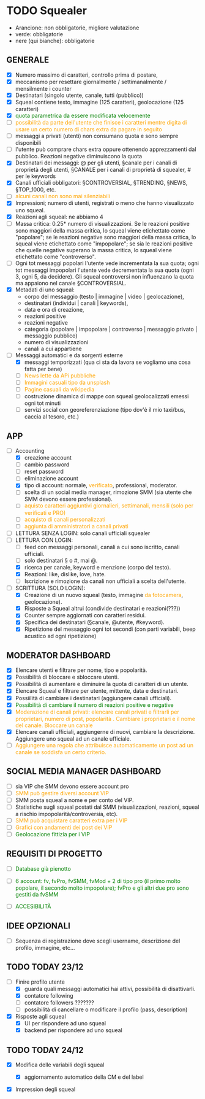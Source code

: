 # TODO Squealer

-   Arancione: non obbligatorie, migliore valutazione
-   verde: obbligatorie
-   nere (qui bianche): obbligatorie

<style>
    .green {
        color: green;
    }

    .orange {
        color: orange;
    }

    </style>

## GENERALE

-   [x] Numero massimo di caratteri, controllo prima di postare,
-   [x] meccanismo per resettare giornalmente / settimanalmente / mensilmente i counter
-   [x] Destinatari (singolo utente, canale, tutti (pubblico))
-   [x] Squeal contiene testo, immagine (125 caratteri), geolocazione (125 caratteri)
-   [x] <span class="green">quota parametrica da essere modificata velocemente</span>
-   [ ] <span class="orange">possibilità da parte dell'utente che finisce i caratteri mentre digita di usare un certo numero di chars extra da pagare in seguito</span>
-   [ ] messaggi a privati (utenti) non consumano quota e sono sempre disponibili
-   [ ] l'utente può comprare chars extra oppure ottenendo apprezzamenti dal pubblico. Reazioni negative diminuiscono la quota
-   [x] Destinatari dei messaggi: @ per gli utenti, §canale per i canali di proprietà degli utenti, §CANALE per i canali di proprietà di squealer, # per le keywords
-   [x] Canali ufficiali obbligatori: §CONTROVERSIAL, §TRENDING, §NEWS, §TOP_1000, etc.
-   [ ] <span class="orange">alcuni canali non sono mai silenziabili</span>
-   [x] Impressioni; numero di utenti, registrati o meno che hanno visualizzato uno squeal.
-   [x] Reazioni agli squeal: ne abbiamo 4
-   [ ] Massa critica: 0.25* numero di visualizzazioni. Se le reazioni positive sono maggiori della massa critica, lo squeal viene etichettato come "popolare"; se le reazioni negative sono maggiori della massa critica, lo squeal viene etichettato come "impopolare"; se sia le reazioni positive che quelle negative superano la massa critica, lo squeal viene etichettato come "controverso".
-   [ ] Ogni tot messaggi popolari l'utente vede incrementata la sua quota; ogni tot messaggi impopolari l'utente vede decrementata la sua quota (ogni 3, ogni 5, da decidere). Gli squeal controversi non influenzano la quota ma appaiono nel canale §CONTROVERSIAL.
-   [x] Metadati di uno squeal: 
    -   corpo del messaggio (testo | immagine | video | geolocazione),
    -   destinatari (individui | canali | keywords),
    -   data e ora di creazione,
    -   reazioni positive
    -   reazioni negative
    -   categoria (popolare | impopolare | controverso | messaggio privato | messaggio pubblico)
    -   numero di visualizzazioni
    -   canali a cui appartiene
-  [ ] Messaggi automatici e da sorgenti esterne
   -  [x] messaggi temporizzati (qua ci sta da lavora se vogliamo una cosa fatta per bene)
   -  [ ] <span class="orange">News lette da APi pubbliche</span>
   -  [ ] <span class="orange">Immagini casuali tipo da unsplash</span>
   -  [ ] <span class="orange">Pagine casuali da wikipedia</span>
   -  [ ] costruzione dinamica di mappe con squeal geolocalizzati emessi ogni tot minuti
   -  [ ] servizi social con georeferenziazione (tipo dov'è il mio taxi/bus, caccia al tesoro, etc.)

## APP

- [ ] Accounting
  - [x] creazione account
  - [ ] cambio password
  - [ ] reset password
  - [ ] eliminazione account
  - [x] tipo di account: normale, <span class="orange">verificato</span>, professional, moderator.
  - [ ] scelta di un social media manager, rimozione SMM (sia utente che SMM devono essere professional).
  - [ ] <span class="orange">aquisto caratteri aggiuntivi giornalieri, settimanali, mensili (solo per verificati e PRO)</span>
  - [ ] <span class="orange">acquisto di canali personalizzati</span>
  - [ ] <span class="orange">aggiunta di amministratori a canali privati</span>
- [ ] LETTURA SENZA LOGIN: solo canali ufficiali squealer
- [ ] LETTURA CON LOGIN: 
  - [ ] feed con messaggi personali, canali a cui sono iscritto, canali ufficiali.
  - [ ] solo destinatari § o #, mai @.
  - [x] ricerca per canale, keyword e menzione (corpo del testo).
  - [x] Reazioni: like, dislike, love, hate.
  - [ ] Iscrizione e rimozione da canali non ufficiali a scelta dell'utente.
- [ ] SCRITTURA (SOLO LOGIN):
  - [x] Creazione di un nuovo squeal (testo, immagine <span class="orange">da fotocamera</span>, geolocazione).
  - [x] Risposte a Squeal altrui (condivide destinatari e reazioni(???))
  - [x] Counter sempre aggiornati con caratteri residui.
  - [x] Specifica dei destinatari (§canale, @utente, #keyword).
  - [x] Ripetizione del messaggio ogni tot secondi (con parti variabili, beep acustico ad ogni ripetizione)

## MODERATOR DASHBOARD

- [x] Elencare utenti e filtrare per nome, tipo e popolarità.
- [x] Possibilità di bloccare e sbloccare utenti.
- [x] Possibilità di aumentare e diminuire la quota di caratteri di un utente.
- [x] Elencare Squeal e filtrare per utente, mittente, data e destinatari.
- [x] Possiilità di cambiare i destinatari (aggiungere canali ufficiali).
- [x] <span class="green">Possibilità di cambiare il numero di reazioni positive e negative</span>
- [x] <span class="orange">Moderazione di canali privati: elencare canali privati e filtrarli per proprietari, numero di post, popolarità . Cambiare i proprietari e il nome del canale. Bloccare un canale</span>
- [x] Elencare canali ufficiali, aggiungerne di nuovi, cambiare la descrizione. Aggiungere uno squeal ad un canale ufficiale.
- [ ] <span class="orange">Aggiungere una regola che attribuisce automaticamente un post ad un canale se soddisfa un certo criterio.</span>

## SOCIAL MEDIA MANAGER DASHBOARD

- [ ] sia VIP che SMM devono essere account pro
- [ ] <span class="orange">SMM può gestire diversi account VIP</span>
- [ ] SMM posta squeal a nome e per conto del VIP.
- [ ] Statistiche sugli squeal postati dal SMM (visualizzazioni, reazioni, squeal a rischio impopolarità/controversia, etc).
- [ ] <span class="orange">SMM può acquistare caratteri extra per i VIP</span>
- [ ] <span class="orange">Grafici con andamenti dei post dei VIP</span>
- [ ] <span class="green">Geolocazione fittizia per i VIP</span>

## REQUISITI DI PROGETTO

- [ ] <span class="green">Database già pienotto</span>
- [ ] <span class="green">6 account: fv, fvPro, fvSMM, fvMod + 2 di tipo pro (il primo molto popolare, il secondo molto impopolare); fvPro e gli altri due pro sono gestiti da fvSMM</span>
- [ ] <span class="green">ACCESIBILITÀ</span>


## IDEE OPZIONALI

- [ ] Sequenza di registrazione dove scegli username, descrizione del profilo, immagine, etc...



## TODO TODAY 23/12

- [ ] Finire profilo utente
  - [x] guarda quali messaggi automatici hai attivi, possibilità di disattivarli.
  - [x] contatore following
  - [ ] contatore followers ???????
  - [ ] possibilità di cancellare o modificare il profilo (pass, description)

- [x] Risposte agli squeal
  - [x] UI per rispondere ad uno squeal
  - [x] backend per rispondere ad uno squeal

## TODO TODAY 24/12

- [x] Modifica delle variabili degli squeal
  - [X] aggiornamento automatico della CM e del label

- [X] Impression degli squeal

